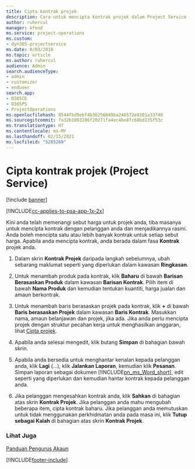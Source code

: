 ```yaml
---
title: Cipta kontrak projek
description: Cara untuk mencipta kontrak projek dalam Project Service
author: ruhercul
manager: kfend
ms.service: project-operations
ms.custom:
- dyn365-projectservice
ms.date: 8/03/2018
ms.topic: article
ms.author: ruhercul
audience: Admin
search.audienceType:
- admin
- customizer
- enduser
search.app:
- D365CE
- D365PS
- ProjectOperations
ms.openlocfilehash: 0544fbd9ebf4b36256849ba246572e8101a33748
ms.sourcegitcommit: fa32b1893286f20271fa4ec4be8fc68bd135f53c
ms.translationtype: HT
ms.contentlocale: ms-MY
ms.lasthandoff: 02/15/2021
ms.locfileid: "5285269"
---
```

# <a name="create-a-project-contract-project-service"></a>Cipta kontrak projek (Project Service)

[!include [banner](../includes/psa-now-project-operations.md)]

[!INCLUDE[cc-applies-to-psa-app-1x-2x](../includes/cc-applies-to-psa-app-1x-2x.md)]

Kini anda telah memenangi sebut harga untuk projek anda, tiba masanya untuk mencipta kontrak dengan pelanggan anda dan menjadikannya rasmi. Anda boleh mencipta satu atau lebih banyak kontrak untuk setiap sebut harga. Apabila anda mencipta kontrak, anda berada dalam fasa **Kontrak** projek anda.  
  
1. Dalam skrin **Kontrak Projek** daripada langkah sebelumnya, ubah sebarang maklumat seperti yang diperlukan dalam kawasan **Ringkasan**.  
  
2. Untuk menambah produk pada kontrak, klik **Baharu** di bawah **Barisan Berasaskan Produk** dalam kawasan **Barisan Kontrak**. Pilih item di bawah **Nama Produk** dan kemudian tentukan kuantiti, harga jualan dan amaun berkontrak.  
  
3. Untuk menambah baris berasaskan projek pada kontrak, klik **+** di bawah **Baris berasaskan Projek** dalam kawasan **Baris Kontrak**. Masukkan nama, amaun belanjawan dan projek, jika ada. Jika anda perlu mencipta projek dengan struktur pecahan kerja untuk menghasilkan anggaran, lihat [Cipta projek](../psa/create-project.md).  
  
4. Apabila anda selesai mengedit, klik butang **Simpan** di bahagian bawah skrin.  
  
5. Apabila anda bersedia untuk menghantar kenalan kepada pelanggan anda, klik **Lagi** (…), klik **Jalankan Laporan**, kemudian klik **Pesanan**. Simpan laporan sebagai dokumen [!INCLUDE[pn_ms_Word_short](../includes/pn-ms-word-short.md)], edit seperti yang diperlukan dan kemudian hantar kontrak kepada pelanggan anda.  
  
6. Jika pelanggan mengesahkan kontrak anda, klik **Sahkan** di bahagian atas skrin **Kontrak Projek**. Jika pelanggan anda mahu mengubah beberapa item, cipta kontrak baharu. Jika pelanggan anda memutuskan untuk tidak menggunakan perkhidmatan anda pada masa ini, klik **Tutup sebagai Kalah** di bahagian atas skrin **Kontrak Projek**.  
  
### <a name="see-also"></a>Lihat Juga  
 [Panduan Pengurus Akaun](../psa/account-manager-guide.md)


[!INCLUDE[footer-include](../includes/footer-banner.md)]